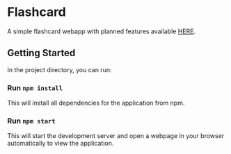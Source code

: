 # Flashcard

A simple flashcard webapp with planned features available [HERE](https://marshy-nebula-2d5.notion.site/Flashcard-React-App-06af80b21e144531bae275ecced73897).

## Getting Started

In the project directory, you can run:

### Run `npm install`

This will install all dependencies for the application from npm.

### Run `npm start`

This will start the development server and open a webpage in your browser automatically to view the application.

